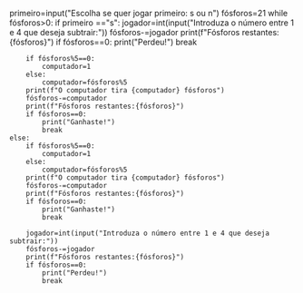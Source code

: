 primeiro=input("Escolha se quer jogar primeiro: s ou n")
fósforos=21
while fósforos>0:
    if primeiro =="s":
        jogador=int(input("Introduza o número entre 1 e 4 que deseja subtrair:"))
        fósforos-=jogador
        print(f"Fósforos restantes:{fósforos}")
        if fósforos==0:
            print("Perdeu!")
            break

        if fósforos%5==0:
            computador=1
        else:
            computador=fósforos%5
        print(f"O computador tira {computador} fósforos")
        fósforos-=computador
        print(f"Fósforos restantes:{fósforos}")
        if fósforos==0:
            print("Ganhaste!")
            break
    else:
        if fósforos%5==0:
            computador=1
        else:
            computador=fósforos%5
        print(f"O computador tira {computador} fósforos")
        fósforos-=computador
        print(f"Fósforos restantes:{fósforos}")
        if fósforos==0:
            print("Ganhaste!")
            break
            
        jogador=int(input("Introduza o número entre 1 e 4 que deseja subtrair:"))
        fósforos-=jogador
        print(f"Fósforos restantes:{fósforos}")
        if fósforos==0:
            print("Perdeu!")
            break
    




